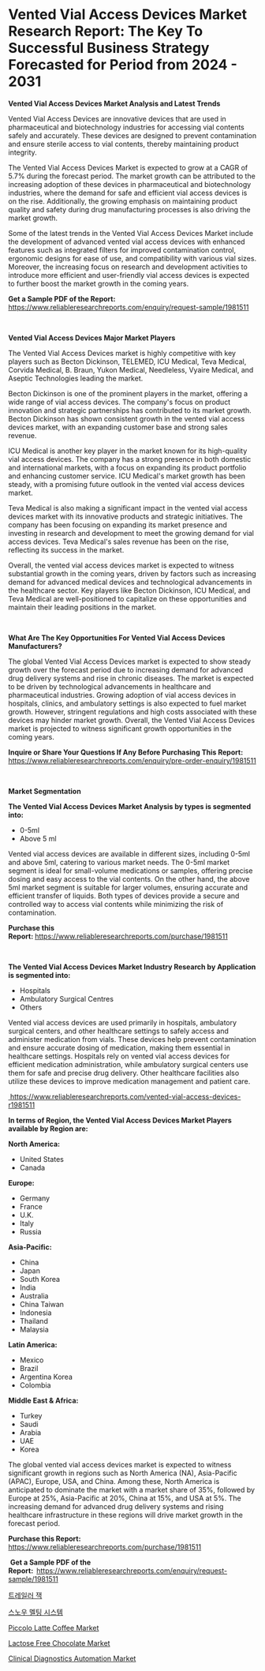 <p><h1>Vented Vial Access Devices Market Research Report: The Key To Successful Business Strategy Forecasted for Period from 2024 - 2031</h1></p><p><strong>Vented Vial Access Devices Market Analysis and Latest Trends</strong></p>
<p><p>Vented Vial Access Devices are innovative devices that are used in pharmaceutical and biotechnology industries for accessing vial contents safely and accurately. These devices are designed to prevent contamination and ensure sterile access to vial contents, thereby maintaining product integrity.</p><p>The Vented Vial Access Devices Market is expected to grow at a CAGR of 5.7% during the forecast period. The market growth can be attributed to the increasing adoption of these devices in pharmaceutical and biotechnology industries, where the demand for safe and efficient vial access devices is on the rise. Additionally, the growing emphasis on maintaining product quality and safety during drug manufacturing processes is also driving the market growth.</p><p>Some of the latest trends in the Vented Vial Access Devices Market include the development of advanced vented vial access devices with enhanced features such as integrated filters for improved contamination control, ergonomic designs for ease of use, and compatibility with various vial sizes. Moreover, the increasing focus on research and development activities to introduce more efficient and user-friendly vial access devices is expected to further boost the market growth in the coming years.</p></p>
<p><strong>Get a Sample PDF of the Report:&nbsp;</strong> <a href="https://www.reliableresearchreports.com/enquiry/request-sample/1981511">https://www.reliableresearchreports.com/enquiry/request-sample/1981511</a></p>
<p>&nbsp;</p>
<p><strong>Vented Vial Access Devices Major Market Players</strong></p>
<p><p>The Vented Vial Access Devices market is highly competitive with key players such as Becton Dickinson, TELEMED, ICU Medical, Teva Medical, Corvida Medical, B. Braun, Yukon Medical, Needleless, Vyaire Medical, and Aseptic Technologies leading the market.</p><p>Becton Dickinson is one of the prominent players in the market, offering a wide range of vial access devices. The company's focus on product innovation and strategic partnerships has contributed to its market growth. Becton Dickinson has shown consistent growth in the vented vial access devices market, with an expanding customer base and strong sales revenue.</p><p>ICU Medical is another key player in the market known for its high-quality vial access devices. The company has a strong presence in both domestic and international markets, with a focus on expanding its product portfolio and enhancing customer service. ICU Medical's market growth has been steady, with a promising future outlook in the vented vial access devices market.</p><p>Teva Medical is also making a significant impact in the vented vial access devices market with its innovative products and strategic initiatives. The company has been focusing on expanding its market presence and investing in research and development to meet the growing demand for vial access devices. Teva Medical's sales revenue has been on the rise, reflecting its success in the market.</p><p>Overall, the vented vial access devices market is expected to witness substantial growth in the coming years, driven by factors such as increasing demand for advanced medical devices and technological advancements in the healthcare sector. Key players like Becton Dickinson, ICU Medical, and Teva Medical are well-positioned to capitalize on these opportunities and maintain their leading positions in the market.</p></p>
<p>&nbsp;</p>
<p><strong>What Are The Key Opportunities For Vented Vial Access Devices Manufacturers?</strong></p>
<p><p>The global Vented Vial Access Devices market is expected to show steady growth over the forecast period due to increasing demand for advanced drug delivery systems and rise in chronic diseases. The market is expected to be driven by technological advancements in healthcare and pharmaceutical industries. Growing adoption of vial access devices in hospitals, clinics, and ambulatory settings is also expected to fuel market growth. However, stringent regulations and high costs associated with these devices may hinder market growth. Overall, the Vented Vial Access Devices market is projected to witness significant growth opportunities in the coming years.</p></p>
<p><strong>Inquire or Share Your Questions If Any Before Purchasing This Report:</strong> <a href="https://www.reliableresearchreports.com/enquiry/pre-order-enquiry/1981511">https://www.reliableresearchreports.com/enquiry/pre-order-enquiry/1981511</a></p>
<p>&nbsp;</p>
<p><strong>Market Segmentation</strong></p>
<p><strong>The Vented Vial Access Devices Market Analysis by types is segmented into:</strong></p>
<p><ul><li>0-5ml</li><li>Above 5 ml</li></ul></p>
<p><p>Vented vial access devices are available in different sizes, including 0-5ml and above 5ml, catering to various market needs. The 0-5ml market segment is ideal for small-volume medications or samples, offering precise dosing and easy access to the vial contents. On the other hand, the above 5ml market segment is suitable for larger volumes, ensuring accurate and efficient transfer of liquids. Both types of devices provide a secure and controlled way to access vial contents while minimizing the risk of contamination.</p></p>
<p><strong>Purchase this Report:&nbsp;</strong><a href="https://www.reliableresearchreports.com/purchase/1981511">https://www.reliableresearchreports.com/purchase/1981511</a></p>
<p>&nbsp;</p>
<p><strong>The Vented Vial Access Devices Market Industry Research by Application is segmented into:</strong></p>
<p><ul><li>Hospitals</li><li>Ambulatory Surgical Centres</li><li>Others</li></ul></p>
<p><p>Vented vial access devices are used primarily in hospitals, ambulatory surgical centers, and other healthcare settings to safely access and administer medication from vials. These devices help prevent contamination and ensure accurate dosing of medication, making them essential in healthcare settings. Hospitals rely on vented vial access devices for efficient medication administration, while ambulatory surgical centers use them for safe and precise drug delivery. Other healthcare facilities also utilize these devices to improve medication management and patient care.</p></p>
<p><a href="https://www.reliableresearchreports.com/vented-vial-access-devices-r1981511">&nbsp;https://www.reliableresearchreports.com/vented-vial-access-devices-r1981511</a></p>
<p><strong>In terms of Region, the Vented Vial Access Devices Market Players available by Region are:</strong></p>
<p>
    <p> <strong> North America: </strong>
        <ul>
            <li>United States</li>
            <li>Canada</li>
        </ul>
        </p> 
    <p> <strong> Europe: </strong>
        <ul>
            <li>Germany</li>
            <li>France</li>
            <li>U.K.</li>
            <li>Italy</li>
            <li>Russia</li>
        </ul>
        </p> 
    <p> <strong> Asia-Pacific: </strong>
        <ul>
            <li>China</li>
            <li>Japan</li>
            <li>South Korea</li>
            <li>India</li>
            <li>Australia</li>
            <li>China Taiwan</li>
            <li>Indonesia</li>
            <li>Thailand</li>
            <li>Malaysia</li>
        </ul>
        </p> 
    <p> <strong> Latin America: </strong>
        <ul>
            <li>Mexico</li>
            <li>Brazil</li>
            <li>Argentina Korea</li>
            <li>Colombia</li>
        </ul>
        </p> 
    <p> <strong> Middle East & Africa: </strong>
        <ul>
            <li>Turkey</li>
            <li>Saudi</li>
            <li>Arabia</li>
            <li>UAE</li>
            <li>Korea</li>
        </ul>
    </p>
    </p>
<p><p>The global vented vial access devices market is expected to witness significant growth in regions such as North America (NA), Asia-Pacific (APAC), Europe, USA, and China. Among these, North America is anticipated to dominate the market with a market share of 35%, followed by Europe at 25%, Asia-Pacific at 20%, China at 15%, and USA at 5%. The increasing demand for advanced drug delivery systems and rising healthcare infrastructure in these regions will drive market growth in the forecast period.</p></p>
<p><strong>Purchase this Report: </strong><a href="https://www.reliableresearchreports.com/purchase/1981511">https://www.reliableresearchreports.com/purchase/1981511</a></p>
<p>&nbsp;<strong>Get a Sample PDF of the Report:&nbsp;&nbsp;</strong><a href="https://www.reliableresearchreports.com/enquiry/request-sample/1981511">https://www.reliableresearchreports.com/enquiry/request-sample/1981511</a></p>
<p><strong></strong></p>
<p><p><a href="https://github.com/mdmazharulnwr786/Market-Research-Report-List-2/blob/main/393724577587.md">트레일러 잭</a></p><p><a href="https://github.com/berlianaparadilla48/Market-Research-Report-List-2/blob/main/965633877586.md">스노우 멜팅 시스템</a></p><p><a href="https://medium.com/@kstephensonlo/piccolo-latte-coffee-market-size-is-growing-at-cagr-of-5-3-2b9247fe8c6e">Piccolo Latte Coffee Market</a></p><p><a href="https://medium.com/@joanstweart75/lactose-free-chocolate-market-investigation-industry-evolution-and-forecast-till-2031-657b7eb34531">Lactose Free Chocolate Market</a></p><p><a href="https://github.com/gikababa4/Market-Research-Report-List-1/blob/main/clinical-diagnostics-automation-market.md">Clinical Diagnostics Automation Market</a></p></p>
